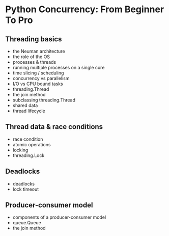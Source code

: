 # Python Concurrency: From Beginner To Pro

## Threading basics

- the Neuman architecture
- the role of the OS
- processes & threads
- running multiple processes on a single core
- time slicing / scheduling
- concurrency vs parallelism
- I/O vs CPU bound tasks
- threading.Thread
- the join method
- subclassing threading.Thread
- shared data
- thread lifecycle

## Thread data & race conditions

- race condition
- atomic operations
- locking
- threading.Lock

## Deadlocks

- deadlocks
- lock timeout

## Producer-consumer model

- components of a producer-consumer model
- queue.Queue
- the join method
